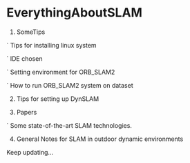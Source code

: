 # EverythingAboutSLAM

1. SomeTips

` Tips for installing linux system

` IDE chosen

` Setting environment for ORB_SLAM2

` How to run ORB_SLAM2 system on dataset


2. Tips for setting up DynSLAM


3. Papers

` Some state-of-the-art SLAM technologies.


4. General Notes for SLAM in outdoor dynamic environments 


Keep updating...
